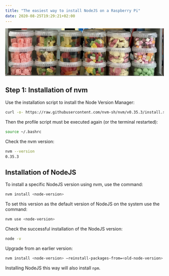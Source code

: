 ```yaml
---
title: "The easiest way to install NodeJS on a Raspberry Pi"
date: 2020-08-25T19:29:21+02:00
---
```


![Install NodeJS on a RaspberryPi](/img/install-node.jpeg)

## Step 1: Installation of nvm
Use the installation script to install the Node Version Manager:

```bash
curl -o- https://raw.githubusercontent.com/nvm-sh/nvm/v0.35.3/install.sh | bash
```

Then the profile script must be executed again (or the terminal restarted):

```bash
source ~/.bashrc
```

Check the nvm version:

```bash
nvm --version
0.35.3
```

## Installation of NodeJS

To install a specific NodeJS version using nvm, use the command:

```bash
nvm install <node-version>
```

To set this version as the default version of NodeJS on the system use the command:

```bash
nvm use <node-version>
```

Check the successful installation of the NodeJS version:

```bash
node -v
```

Upgrade from an earlier version:

```bash
nvm install <node-version> —reinstall-packages-from=<old-node-version>
```

Installing NodeJS this way will also install ```npm```.